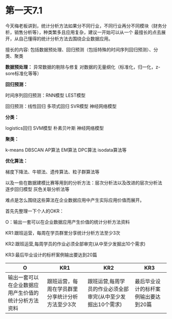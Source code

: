 # 第一天7.1
今天梅老板讲到，统计分析方法如果分不同行业，不同行业再分不同模块（财务分析，销售分析等），种类繁多且应用复杂，建议一开始可以从一个
最擅长的点去展开，从自己懂得的统计分析方法去围绕企业数据应用。

擅长的内容:
包括数据预处理、回归预测（包括特殊的时间序列回归预测）、分类、聚类

**数据预处理：** 异常数据的剔除与修复  对数据的无量纲化（标准化，归一化，z-sore标准化等等）

**回归预测：**

时间序列回归预测：RNN模型 LEST模型

回归预测：线性回归 多项式回归 SVR模型 神经网络模型

**分类：**

logistics回归 SVM模型 朴素贝叶斯 神经网络模型

**聚类：**

k-means DBSCAN AP算法 EM算法 DPC算法 isodata算法等

**优化算法：**

梯度下降法、牛顿法、遗传算法、粒子群算法等

以及一些在数据建模比赛等用到的分析方法：层次分析法以及改进的层次分析法 逐步回归模型 灰色关联分析法等

难点是怎么围绕这些算法在企业数据应用中产生实际应用价值而展开。

首先先整理一下个人的OKR：

O：输出一套可以在企业数据应用产生价值的统计分析方法资料

KR1:跟班运营，每周在学员群里分享统计分析方法至少3次

KR2:跟班运营,每周学员的作业必须全部审完(从中至少发掘出10个需求)

KR3:最后毕业设计的标杆案例输出要达到20篇

| O                          | KR1                      | KR2                                | KR3                 |
|----------------------------|--------------------------|------------------------------------|---------------------|
| 输出一套可以在企业数据应用产生价值的统计分析方法资料 | 跟班运营，每周在学员群里分享统计分析方法至少3次 | 跟班运营,每周学员的作业必须全部审完\(从中至少发掘出10个需求\) | 最后毕业设计的标杆案例输出要达到20篇 |


